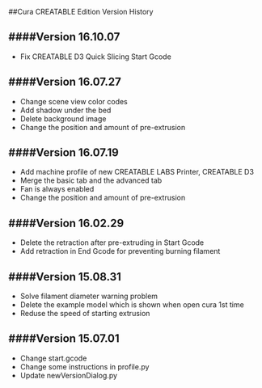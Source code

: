 ##Cura CREATABLE Edition Version History

####Version 16.10.07
---
* Fix CREATABLE D3 Quick Slicing Start Gcode

####Version 16.07.27
---
* Change scene view color codes
* Add shadow under the bed
* Delete background image
* Change the position and amount of pre-extrusion

####Version 16.07.19
---
* Add machine profile of new CREATABLE LABS Printer, CREATABLE D3
* Merge the basic tab and the advanced tab
* Fan is always enabled
* Change the position and amount of pre-extrusion

####Version 16.02.29
---
* Delete the retraction after pre-extruding in Start Gcode
* Add retraction in End Gcode for preventing burning filament

####Version 15.08.31
---
* Solve filament diameter warning problem
* Delete the example model which is shown when open cura 1st time
* Reduse the speed of starting extrusion

####Version 15.07.01
---
* Change start.gcode
* Change some instructions in profile.py
* Update newVersionDialog.py

